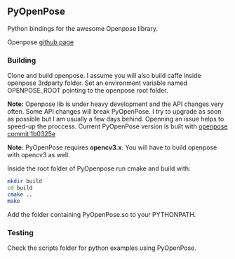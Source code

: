 ## PyOpenPose

Python bindings for the awesome Openpose library. 

Openpose [github page](https://github.com/CMU-Perceptual-Computing-Lab/openpose)


### Building

Clone and build openpose. I assume you will also build caffe inside openpose 3rdparty folder.
Set an environment variable named OPENPOSE_ROOT pointing to the openpose root folder.

__Note:__ Openpose lib is under heavy development and the API changes very often. 
Some API changes will break PyOpenPose. I try to upgrade as soon as possible but I am usually a few days behind. 
Openning an issue helps to speed-up the proccess. Current PyOpenPose version is built with [openpose commit 1b0325e](https://github.com/padeler/openpose/commit/1b0325e2980a43ba2c9612068f78eb1c38d41ee5)

__Note:__ PyOpenPose requires __opencv3.x__. You will have to build openpose with opencv3 as well.

Inside the root folder of PyOpenpose run cmake and build with:

```bash
mkdir build
cd build
cmake ..
make
```

Add the folder containing PyOpenPose.so to your PYTHONPATH.


### Testing

Check the scripts folder for python examples using PyOpenPose.
